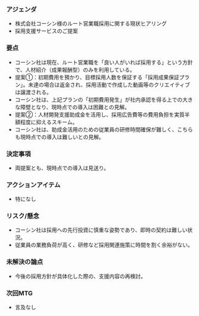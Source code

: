 ### アジェンダ
- 株式会社コーシン様のルート営業職採用に関する現状ヒアリング
- 採用支援サービスのご提案

### 要点
- コーシン社は現在、ルート営業職を「良い人がいれば採用する」という方針で、人材紹介（成果報酬型）のみを利用している。
- 提案①：初期費用を預かり、目標採用人数を保証する「採用成果保証プラン」。未達の場合は返金され、採用活動で作成した動画等のクリエイティブは譲渡される。
- コーシン社は、上記プランの「初期費用発生」が社内承認を得る上での大きな障壁となり、現時点での導入は困難との見解。
- 提案②：人材開発支援助成金を活用し、採用広告費等の費用負担を実質半額程度に抑えるスキーム。
- コーシン社は、助成金活用のための従業員の研修時間確保が難しく、こちらも現時点での導入は難しいとの見解。

### 決定事項
- 両提案とも、現時点での導入は見送り。

### アクションアイテム
- 特になし

### リスク/懸念
- コーシン社は採用への先行投資に慎重な姿勢であり、即時の契約は難しい状況。
- 従業員の業務負荷が高く、研修など採用関連施策に時間を割く余裕がない。

### 未解決の論点
- 今後の採用方針が具体化した際の、支援内容の再検討。

### 次回MTG
- 言及なし